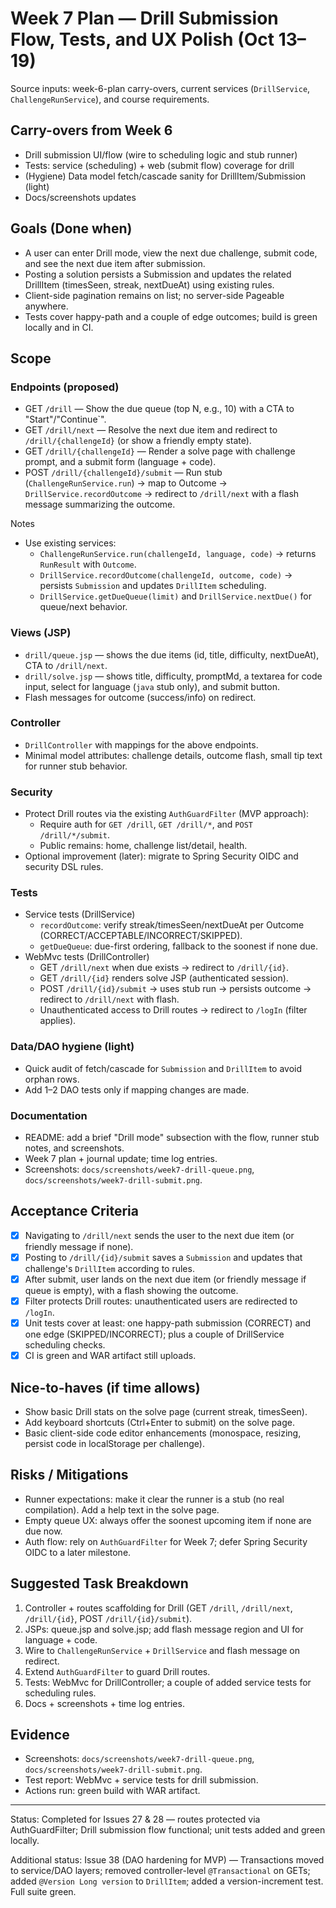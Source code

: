 # Week 7 Plan — Drill Submission Flow, Tests, and UX Polish (Oct 13–19)

Source inputs: week-6-plan carry-overs, current services (`DrillService`, `ChallengeRunService`), and course requirements.

## Carry-overs from Week 6
- Drill submission UI/flow (wire to scheduling logic and stub runner)
- Tests: service (scheduling) + web (submit flow) coverage for drill
- (Hygiene) Data model fetch/cascade sanity for DrillItem/Submission (light)
- Docs/screenshots updates

## Goals (Done when)
- A user can enter Drill mode, view the next due challenge, submit code, and see the next due item after submission.
- Posting a solution persists a Submission and updates the related DrillItem (timesSeen, streak, nextDueAt) using existing rules.
- Client-side pagination remains on list; no server-side Pageable anywhere.
- Tests cover happy-path and a couple of edge outcomes; build is green locally and in CI.

## Scope

### Endpoints (proposed)
- GET `/drill` — Show the due queue (top N, e.g., 10) with a CTA to "Start"/"Continue`".
- GET `/drill/next` — Resolve the next due item and redirect to `/drill/{challengeId}` (or show a friendly empty state).
- GET `/drill/{challengeId}` — Render a solve page with challenge prompt, and a submit form (language + code).
- POST `/drill/{challengeId}/submit` — Run stub (`ChallengeRunService.run`) → map to Outcome → `DrillService.recordOutcome` → redirect to `/drill/next` with a flash message summarizing the outcome.

Notes
- Use existing services:
  - `ChallengeRunService.run(challengeId, language, code)` → returns `RunResult` with `Outcome`.
  - `DrillService.recordOutcome(challengeId, outcome, code)` → persists `Submission` and updates `DrillItem` scheduling.
  - `DrillService.getDueQueue(limit)` and `DrillService.nextDue()` for queue/next behavior.

### Views (JSP)
- `drill/queue.jsp` — shows the due items (id, title, difficulty, nextDueAt), CTA to `/drill/next`.
- `drill/solve.jsp` — shows title, difficulty, promptMd, a textarea for code input, select for language (`java` stub only), and submit button.
- Flash messages for outcome (success/info) on redirect.

### Controller
- `DrillController` with mappings for the above endpoints.
- Minimal model attributes: challenge details, outcome flash, small tip text for runner stub behavior.

### Security
- Protect Drill routes via the existing `AuthGuardFilter` (MVP approach):
  - Require auth for `GET /drill`, `GET /drill/*`, and `POST /drill/*/submit`.
  - Public remains: home, challenge list/detail, health.
- Optional improvement (later): migrate to Spring Security OIDC and security DSL rules.

### Tests
- Service tests (DrillService)
  - `recordOutcome`: verify streak/timesSeen/nextDueAt per Outcome (CORRECT/ACCEPTABLE/INCORRECT/SKIPPED).
  - `getDueQueue`: due-first ordering, fallback to the soonest if none due.
- WebMvc tests (DrillController)
  - GET `/drill/next` when due exists → redirect to `/drill/{id}`.
  - GET `/drill/{id}` renders solve JSP (authenticated session).
  - POST `/drill/{id}/submit` → uses stub run → persists outcome → redirect to `/drill/next` with flash.
  - Unauthenticated access to Drill routes → redirect to `/logIn` (filter applies).

### Data/DAO hygiene (light)
- Quick audit of fetch/cascade for `Submission` and `DrillItem` to avoid orphan rows.
- Add 1–2 DAO tests only if mapping changes are made.

### Documentation
- README: add a brief "Drill mode" subsection with the flow, runner stub notes, and screenshots.
- Week 7 plan + journal update; time log entries.
- Screenshots: `docs/screenshots/week7-drill-queue.png`, `docs/screenshots/week7-drill-submit.png`.

## Acceptance Criteria
- [x] Navigating to `/drill/next` sends the user to the next due item (or friendly message if none).
- [x] Posting to `/drill/{id}/submit` saves a `Submission` and updates that challenge's `DrillItem` according to rules.
- [x] After submit, user lands on the next due item (or friendly message if queue is empty), with a flash showing the outcome.
- [x] Filter protects Drill routes: unauthenticated users are redirected to `/logIn`.
- [x] Unit tests cover at least: one happy-path submission (CORRECT) and one edge (SKIPPED/INCORRECT); plus a couple of DrillService scheduling checks.
- [x] CI is green and WAR artifact still uploads.

## Nice-to-haves (if time allows)
- Show basic Drill stats on the solve page (current streak, timesSeen).
- Add keyboard shortcuts (Ctrl+Enter to submit) on the solve page.
- Basic client-side code editor enhancements (monospace, resizing, persist code in localStorage per challenge).

## Risks / Mitigations
- Runner expectations: make it clear the runner is a stub (no real compilation). Add a help text in the solve page.
- Empty queue UX: always offer the soonest upcoming item if none are due now.
- Auth flow: rely on `AuthGuardFilter` for Week 7; defer Spring Security OIDC to a later milestone.

## Suggested Task Breakdown
1) Controller + routes scaffolding for Drill (GET `/drill`, `/drill/next`, `/drill/{id}`, POST `/drill/{id}/submit`).
2) JSPs: queue.jsp and solve.jsp; add flash message region and UI for language + code.
3) Wire to `ChallengeRunService` + `DrillService` and flash message on redirect.
4) Extend `AuthGuardFilter` to guard Drill routes.
5) Tests: WebMvc for DrillController; a couple of added service tests for scheduling rules.
6) Docs + screenshots + time log entries.

## Evidence
- Screenshots: `docs/screenshots/week7-drill-queue.png`, `docs/screenshots/week7-drill-submit.png`.
- Test report: WebMvc + service tests for drill submission.
- Actions run: green build with WAR artifact.

---

Status: Completed for Issues 27 & 28 — routes protected via AuthGuardFilter; Drill submission flow functional; unit tests added and green locally.

Additional status: Issue 38 (DAO hardening for MVP) — Transactions moved to service/DAO layers; removed controller-level `@Transactional` on GETs; added `@Version Long version` to `DrillItem`; added a version-increment test. Full suite green.
